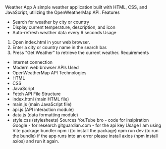 Weather App
A simple weather application built with HTML, CSS, and JavaScript, utilizing the OpenWeatherMap API.
Features
* Search for weather by city or country
* Display current temperature, description, and icon
* Auto-refresh weather data every 6 seconds
Usage
1. Open index.html in your web browser.
2. Enter a city or country name in the search bar.
3. Press "Get Weather" to retrieve the current weather.
Requirements
* Internet connection
* Modern web browser
APIs Used
* OpenWeatherMap API 
Technologies
* HTML
* CSS
* JavaScript 
* Fetch API
File Structure
* index.html (main HTML file)
* main.js (main JavaScript file)
* api.js (API interaction module)
* data.js (data formatting module)
* style.css (stylesheets)
Sources
YouTube bro - code for insipiration
Google - for research
gitguardian.com - for the api key
Usage
I am using Vite package bundler
npm i (to install the package)
npm run dev (to run the bundle)
if the app runs into an error please install axios
(npm install axios)
and run it again.


